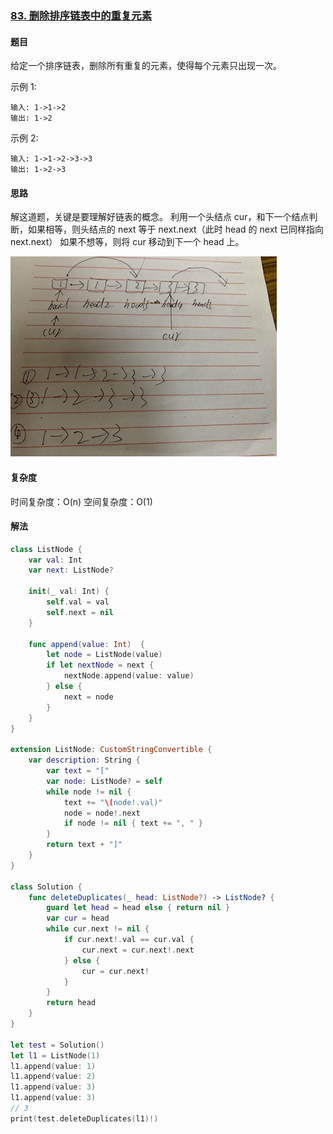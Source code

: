 ### [83. 删除排序链表中的重复元素](https://leetcode-cn.com/problems/remove-duplicates-from-sorted-list/)

#### 题目

给定一个排序链表，删除所有重复的元素，使得每个元素只出现一次。

示例 1:

```
输入: 1->1->2
输出: 1->2
```

示例 2:

```
输入: 1->1->2->3->3
输出: 1->2->3
```

#### 思路

解这道题，关键是要理解好链表的概念。
利用一个头结点 cur，和下一个结点判断，如果相等，则头结点的 next 等于 next.next（此时 head 的 next 已同样指向 next.next）
如果不想等，则将 cur 移动到下一个 head 上。

![IMG_6175](IMG_6175.JPG)

#### 复杂度

时间复杂度：O(n)
空间复杂度：O(1)

#### 解法

```swift
class ListNode {
    var val: Int
    var next: ListNode?
    
    init(_ val: Int) {
        self.val = val
        self.next = nil
    }
    
    func append(value: Int)  {
        let node = ListNode(value)
        if let nextNode = next {
            nextNode.append(value: value)
        } else {
            next = node
        }
    }
}

extension ListNode: CustomStringConvertible {
    var description: String {
        var text = "["
        var node: ListNode? = self
        while node != nil {
            text += "\(node!.val)"
            node = node!.next
            if node != nil { text += ", " }
        }
        return text + "]"
    }
}

class Solution {
    func deleteDuplicates(_ head: ListNode?) -> ListNode? {
        guard let head = head else { return nil }
        var cur = head
        while cur.next != nil {
            if cur.next!.val == cur.val {
                cur.next = cur.next!.next
            } else {
                cur = cur.next!
            }
        }
        return head
    }
}

let test = Solution()
let l1 = ListNode(1)
l1.append(value: 1)
l1.append(value: 2)
l1.append(value: 3)
l1.append(value: 3)
// 3
print(test.deleteDuplicates(l1)!)
```